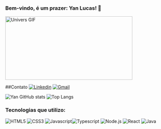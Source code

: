 
### Bem-vindo, é um prazer: Yan Lucas! 🌌


<div align="left">
  <img src="https://media.discordapp.net/attachments/686347332778065928/1165347626716250122/univers.gif?ex=6546858d&is=6534108d&hm=2524b46ea26b5948e0655894878fbb9b9d3cc8911b9f2ef7af06f6781ad58c0b&=" alt="Univers GIF" width="400" height="200">
</div>

##Contato
[![Linkedin](https://img.shields.io/badge/LinkedIn-0077B5?style=for-the-badge&logo=linkedin&logoColor=white)](https://www.linkedin.com/in/yan-lucas-398a19267/)
[![Gmail](https://img.shields.io/badge/Gmail-D14836?style=for-the-badge&logo=gmail&logoColor=white)](mailto:yanlucascarvalho20@gmail.com) 

![Yan GitHub stats](https://github-readme-stats.vercel.app/api?username=YanLucass&show_icons=true&theme=tokyonight)
![Top Langs](https://github-readme-stats.vercel.app/api/top-langs/?username=YanLucass&layout=compact)

### Tecnologias que utilizo:
<div>
<img src="https://img.shields.io/badge/HTML5-E34F26?style=for-the-badge&logo=html5&logoColor=white" alt="HTML5" style="display: inline-block;">
<img src="https://img.shields.io/badge/CSS3-1572B6?style=for-the-badge&logo=css3&logoColor=white" alt="CSS3" style="display: inline-block;">
<img src="https://img.shields.io/badge/JavaScript-F7DF1E?style=for-the-badge&logo=javascript&logoColor=black" alt="Javascript" style="display: inline-block;"><img src="https://img.shields.io/badge/TypeScript-007ACC?style=for-the-badge&logo=typescript&logoColor=white" alt="Typescript" style="display: inline-block;">
<img src="https://img.shields.io/badge/Node.js-43853D?style=for-the-badge&logo=node.js&logoColor=white" alt="Node.js" style="display: inline-block;">
<img src="https://img.shields.io/badge/React-20232A?style=for-the-badge&logo=react&logoColor=61DAFB" alt="React" style="display: inline-block;"> 
<img src="https://img.shields.io/badge/Java-ED8B00?style=for-the-badge&logo=openjdk&logoColor=white" alt="Java" style="display: inline-block;">
</div><br>
